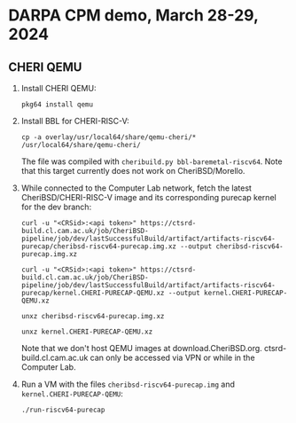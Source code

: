 # DARPA CPM demo, March 28-29, 2024

## CHERI QEMU

1. Install CHERI QEMU:

   ```
   pkg64 install qemu
   ```

1. Install BBL for CHERI-RISC-V:

   ```
   cp -a overlay/usr/local64/share/qemu-cheri/* /usr/local64/share/qemu-cheri/
   ```

   The file was compiled with `cheribuild.py bbl-baremetal-riscv64`.
   Note that this target currently does not work on CheriBSD/Morello.

1. While connected to the Computer Lab network, fetch the latest
   CheriBSD/CHERI-RISC-V image and its corresponding purecap kernel for the dev
   branch:

   ```
   curl -u "<CRSid>:<api token>" https://ctsrd-build.cl.cam.ac.uk/job/CheriBSD-pipeline/job/dev/lastSuccessfulBuild/artifact/artifacts-riscv64-purecap/cheribsd-riscv64-purecap.img.xz --output cheribsd-riscv64-purecap.img.xz
   ```
   ```
   curl -u "<CRSid>:<api token>" https://ctsrd-build.cl.cam.ac.uk/job/CheriBSD-pipeline/job/dev/lastSuccessfulBuild/artifact/artifacts-riscv64-purecap/kernel.CHERI-PURECAP-QEMU.xz --output kernel.CHERI-PURECAP-QEMU.xz
   ```
   ```
   unxz cheribsd-riscv64-purecap.img.xz
   ```
   ```
   unxz kernel.CHERI-PURECAP-QEMU.xz
   ```

   Note that we don't host QEMU images at download.CheriBSD.org.
   ctsrd-build.cl.cam.ac.uk can only be accessed via VPN or while in the
   Computer Lab.

1. Run a VM with the files `cheribsd-riscv64-purecap.img` and
   `kernel.CHERI-PURECAP-QEMU`:

   ```
   ./run-riscv64-purecap
   ```
